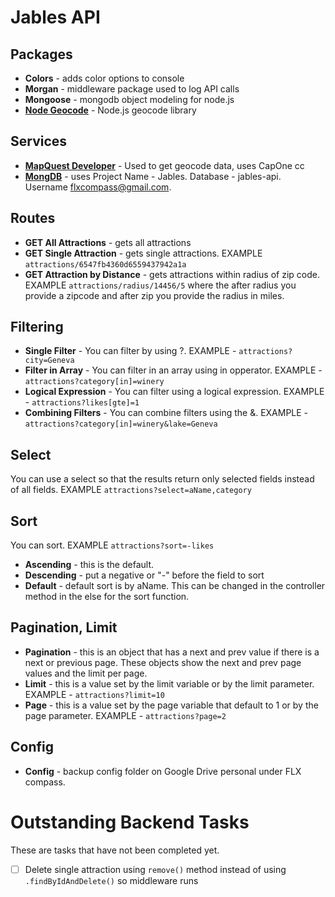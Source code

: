 # Jables API
## Packages
* **Colors** - adds color options to console
* **Morgan** - middleware package used to log API calls
* **Mongoose** - mongodb object modeling for node.js
* **[Node Geocode](https://github.com/nchaulet/node-geocoder)** - Node.js geocode library

## Services
* **[MapQuest Developer](https://developer.mapquest.com/)** - Used to get geocode data, uses CapOne cc
* **[MongDB](https://cloud.mongodb.com)** - uses Project Name - Jables.  Database - jables-api.  Username flxcompass@gmail.com.

## Routes
* **GET All Attractions** - gets all attractions
* **GET Single Attraction** - gets single attractions.  EXAMPLE `attractions/6547fb4360d6559437942a1a`
* **GET Attraction by Distance** - gets attractions within radius of zip code.  EXAMPLE `attractions/radius/14456/5` where the after radius you provide a zipcode and after zip you provide the radius in miles.

## Filtering
* **Single Filter** - You can filter by using ?.  EXAMPLE - `attractions?city=Geneva`
* **Filter in Array** - You can filter in an array using in opperator.  EXAMPLE - `attractions?category[in]=winery`
* **Logical Expression** - You can filter using a logical expression.  EXAMPLE - `attractions?likes[gte]=1`
* **Combining Filters** - You can combine filters using the &.  EXAMPLE - `attractions?category[in]=winery&lake=Geneva`

## Select
You can use a select so that the results return only selected fields instead of all fields. EXAMPLE `attractions?select=aName,category`

## Sort
You can sort.  EXAMPLE `attractions?sort=-likes`
* **Ascending** - this is the default.
* **Descending** - put a negative or "-" before the field to sort
* **Default** - default sort is by aName.  This can be changed in the controller method in the else for the sort function.

## Pagination, Limit
* **Pagination** - this is an object that has a next and prev value if there is a next or previous page.  These objects show the next and prev page values and the limit per page.
* **Limit** - this is a value set by the limit variable or by the limit parameter.  EXAMPLE - `attractions?limit=10`
* **Page** - this is a value set by the page variable that default to 1 or by the page parameter.  EXAMPLE - `attractions?page=2`

## Config
* **Config** - backup config folder on Google Drive personal under FLX compass.

# Outstanding Backend Tasks
These are tasks that have not been completed yet.
* [ ] Delete single attraction using `remove()` method instead of using `.findByIdAndDelete()` so middleware runs


